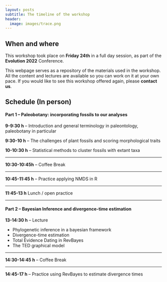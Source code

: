 ```yaml
---
layout: posts
subtitle: The timeline of the workshop
header:
  image: images/trace.png
---
```


## When and where

This workshop took place on **Friday 24th** in a full day session, as part of the **Evolution 2022** Conference. 

This webpage serves as a repository of the materials used in the workshop. All the content and lectures are available so you can work on it at your own pace. If you would like to see this workshop offered again, please **contact us**. 

## Schedule (In person)

#### Part 1 – Paleobotany: incorporating fossils to our analyses

**9-9:30 h** – Introduction and general terminology in paleontology, paleobotany in particular  

**9:30-10 h** – The challenges of plant fossils and scoring morphological traits  

**10-10:30 h** – Statistical methods to cluster fossils with extant taxa  

******
**10:30-10:45h** – Coffee Break  

******  

**10:45-11:45 h** – Practice applying NMDS in R  

*****
**11:45-13 h** Lunch / open practice

*****

#### Part 2 – Bayesian Inference and divergence-time estimation
**13-14:30 h** – Lecture
-	Phylogenetic inference in a bayesian framework
-	Divergence-time estimation
-	Total Evidence Dating in RevBayes
-	The TED graphical model  

******
**14:30-14:45 h** – Coffee Break  

******

**14:45-17 h** – Practice using RevBayes to estimate divergence times

